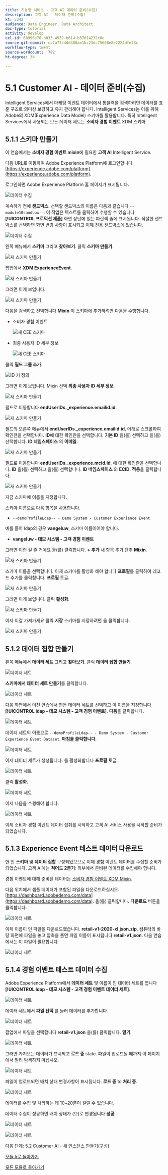 ```yaml
---
title: 지능형 서비스 - 고객 AI 데이터 준비(수집)
description: 고객 AI - 데이터 준비(수집)
kt: 5342
audience: Data Engineer, Data Architect
doc-type: tutorial
activity: develop
exl-id: 60996e70-b033-4932-b614-b37014232f6e
source-git-commit: cc7a77c4dd380ae1bc23dc75608e8e2224dfe78c
workflow-type: tm+mt
source-wordcount: '782'
ht-degree: 3%

---
```


# 5.1 Customer AI - 데이터 준비(수집)

Intelligent Services에서 마케팅 이벤트 데이터에서 통찰력을 검색하려면 데이터를 표준 구조로 의미상 보강하고 유지 관리해야 합니다. Intelligent Services는 이를 위해 Adobe의 XDM(Experience Data Model) 스키마를 활용합니다.
특히 Intelligent Services에서 사용되는 모든 데이터 세트는 **소비자 경험 이벤트** XDM 스키마.

## 5.1.1 스키마 만들기

이 연습에서는 **소비자 경험 이벤트 mixin**&#x200B;에 필요한 **고객 AI** Intelligent Service.

다음 URL로 이동하여 Adobe Experience Platform에 로그인합니다. [https://experience.adobe.com/platform](https://experience.adobe.com/platform).

로그인하면 Adobe Experience Platform 홈 페이지가 표시됩니다.

![데이터 수집](../module2/images/home.png)

계속하기 전에 **샌드박스**. 선택할 샌드박스의 이름은 다음과 같습니다 ``--module10sandbox--``. 이 작업은 텍스트를 클릭하여 수행할 수 있습니다 **[!UICONTROL 프로덕션 제품]** 화면 상단에 있는 파란색 줄에 표시됩니다. 적절한 샌드박스를 선택하면 화면 변경 사항이 표시되고 이제 전용 샌드박스에 있습니다.

![데이터 수집](../module2/images/sb1.png)

왼쪽 메뉴에서 **스키마** 그리고 **찾아보기**. 클릭 **스키마 만들기**.

![새 스키마 만들기](./images/create-schema-button.png)

팝업에서 **XDM ExperienceEvent**.

![새 스키마 만들기](./images/xdmee.png)

그러면 이게 보입니다.

![새 스키마 만들기](./images/xdmee1.png)

다음을 검색하고 선택합니다 **Mixin** 이 스키마에 추가하려면 다음을 수행합니다.

- 소비자 경험 이벤트

   ![새 CEE 스키마](./images/cee.png)

- 최종 사용자 ID 세부 정보

   ![새 CEE 스키마](./images/identitymap.png)

클릭 **필드 그룹 추가**.

![ID 키 정의](./images/addmixin.png)

그러면 이게 보입니다. Mixin 선택 **최종 사용자 ID 세부 정보**.

![새 스키마 만들기](./images/eui1.png)

필드로 이동합니다 **endUserIDs._experience.emailid.id**.

![새 스키마 만들기](./images/eui2.png)

필드의 오른쪽 메뉴에서 **endUserIDs._experience.emailid.id**, 아래로 스크롤하여 확인란을 선택합니다. **ID**&#x200B;에 대한 확인란을 선택합니다. **기본 ID** 을(를) 선택하고 을(를) 선택합니다. **ID 네임스페이스** 의 **이메일**.

![새 스키마 만들기](./images/eui3.png)

필드로 이동합니다 **endUserIDs._experience.mcid.id**. 에 대한 확인란을 선택합니다. **ID** 을(를) 선택하고 을(를) 선택합니다. **ID 네임스페이스** 의 **ECID**. **적용**&#x200B;을 클릭합니다.

![새 스키마 만들기](./images/eui4.png)

지금 스키마에 이름을 지정합니다.

스키마 이름으로 다음 항목을 사용합니다.

- `--demoProfileLdap-- - Demo System - Customer Experience Event`

예를 들어 ldap의 경우 **vangeluw**, 스키마 이름이어야 합니다.

- **vangeluw - 데모 시스템 - 고객 경험 이벤트**

그러면 이런 걸 줄 거예요 을(를) 클릭합니다. **+ 추가** 새 항목 추가 단추 **Mixin**.

![새 스키마 만들기](./images/xdmee2.png)

스키마 이름을 선택합니다. 이제 스키마를 활성화 해야 합니다 **프로필**&#x200B;를 클릭하여 레코드 추가를 클릭합니다. **프로필** 토글.

![새 스키마 만들기](./images/xdmee3.png)

그러면 이게 보입니다. 클릭 **활성화**.

![새 스키마 만들기](./images/xdmee4.png)

이제 이걸 가져가세요 클릭 **저장** 스키마를 저장하려면 을 클릭합니다.

![새 스키마 만들기](./images/xdmee5.png)

## 5.1.2 데이터 집합 만들기

왼쪽 메뉴에서 **데이터 세트** 그리고 **찾아보기**. 클릭 **데이터 집합 만들기**.

![데이터 세트](./images/createds.png)

**스키마에서 데이터 세트 만들기**&#x200B;를 클릭합니다.

![데이터 세트](./images/createdatasetfromschema.png)

다음 화면에서 이전 연습에서 만든 데이터 세트를 선택하고 이 이름을 지정합니다 **[!UICONTROL ldap - 데모 시스템 - 고객 경험 이벤트]**. **다음**&#x200B;을 클릭합니다.

![데이터 세트](./images/createds1.png)

데이터 세트의 이름으로 `--demoProfileLdap-- - Demo System - Customer Experience Event Dataset`. **마침을 클릭합니다**.

![데이터 세트](./images/createds2.png)

이제 데이터 세트가 생성됩니다. 를 활성화합니다 **프로필** 토글.

![데이터 세트](./images/createds3.png)

클릭 **활성화**.

![데이터 세트](./images/createds4.png)

이제 다음을 수행해야 합니다.

![데이터 세트](./images/createds5.png)

이제 소비자 경험 이벤트 데이터 섭취를 시작하고 고객 AI 서비스 사용을 시작할 준비가 되었습니다.

## 5.1.3 Experience Event 테스트 데이터 다운로드

한 번 **스키마** 및 **데이터 집합** 구성되었으므로 이제 경험 이벤트 데이터를 수집할 준비가 되었습니다. 고객 AI에는 **적어도 2분기**: 외부에서 준비된 데이터를 수집해야 합니다.

경험 이벤트에 대해 준비된 데이터는 [소비자 경험 이벤트 XDM Mixin](https://github.com/adobe/xdm/blob/797cf4930d5a80799a095256302675b1362c9a15/docs/reference/context/experienceevent-consumer.schema.md).

다음 위치에서 샘플 데이터가 포함된 파일을 다운로드하십시오. [https://dashboard.adobedemo.com/data](https://dashboard.adobedemo.com/data). 을(를) 클릭합니다. **다운로드** 버튼을 클릭합니다.

![데이터 세트](./images/dsn1.png)

이제 이름이 인 파일을 다운로드했습니다. **retail-v1-2020-xl.json.zip**. 컴퓨터의 바탕 화면에 파일을 놓고 압축을 풀면 파일 이름이 표시됩니다 **retail-v1.json**. 다음 연습에서는 이 파일이 필요합니다.

![데이터 세트](./images/ingest.png)

## 5.1.4 경험 이벤트 테스트 데이터 수집

Adobe Experience Platform에서 **데이터 세트** 및 이름이 인 데이터 세트를 엽니다 **[!UICONTROL ldap - 데모 시스템 - 고객 경험 이벤트 데이터 세트]**.

![데이터 세트](./images/ingest1.png)

데이터 세트에서 **파일 선택** 를 눌러 데이터를 추가합니다.

![데이터 세트](./images/ingest2.png)

팝업에서 파일을 선택합니다 **retail-v1.json** 을(를) 클릭합니다. **열기**.

![데이터 세트](./images/ingest3.png)

그러면 가져오는 데이터가 표시되고 **로드 중** state. 파일이 업로드될 때까지 이 페이지에서 멀리 탐색하지 마십시오.

![데이터 세트](./images/ingest4.png)

파일이 업로드되면 배치 상태 변경사항이 표시됩니다. **로드 중** to **처리 중**.

![데이터 세트](./images/ingest5.png)

데이터를 수집 및 처리하는 데 10~20분이 걸릴 수 있습니다.

데이터 수집이 성공하면 배치 상태가 (으)로 변경됩니다 **성공**.

![데이터 세트](./images/ingest7.png)

![데이터 세트](./images/ingest8.png)

다음 단계: [5.2 Customer AI - 새 인스턴스 만들기(구성)](./ex2.md)

[모듈 5로 돌아가기](./intelligent-services.md)

[모든 모듈로 돌아가기](./../../overview.md)
